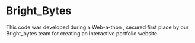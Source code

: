 # Bright_Bytes
This code was developed during a Web-a-thon , secured first place by our Bright_bytes team for creating an interactive portfolio website.
